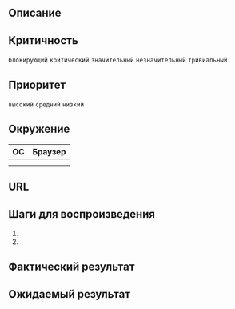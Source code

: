 ## Описание

## Критичность
`блокирующий` `критический` `значительный` `незначительный` `тривиальный`
## Приоритет
`высокий` `средний` `низкий`
## Окружение
| OC | Браузер |
| ------ | ------ |
| | |
| | |
## URL

## Шаги для воспроизведения
1.
2.
## Фактический результат

## Ожидаемый результат
